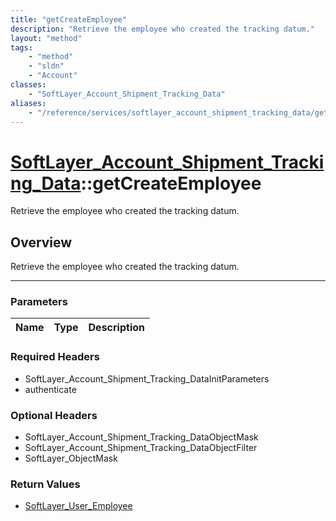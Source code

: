 ```yaml
---
title: "getCreateEmployee"
description: "Retrieve the employee who created the tracking datum."
layout: "method"
tags:
    - "method"
    - "sldn"
    - "Account"
classes:
    - "SoftLayer_Account_Shipment_Tracking_Data"
aliases:
    - "/reference/services/softlayer_account_shipment_tracking_data/getCreateEmployee"
---
```

# [SoftLayer_Account_Shipment_Tracking_Data](/reference/services/SoftLayer_Account_Shipment_Tracking_Data)::getCreateEmployee


Retrieve the employee who created the tracking datum.


## Overview 
Retrieve the employee who created the tracking datum.

-----

### Parameters 
|Name | Type | Description |
| --- | --- | --- |


### Required Headers
* SoftLayer_Account_Shipment_Tracking_DataInitParameters
* authenticate


### Optional Headers
* SoftLayer_Account_Shipment_Tracking_DataObjectMask
* SoftLayer_Account_Shipment_Tracking_DataObjectFilter
* SoftLayer_ObjectMask

### Return Values
* <a href='/reference/datatypes/SoftLayer_User_Employee'>SoftLayer_User_Employee </a>




